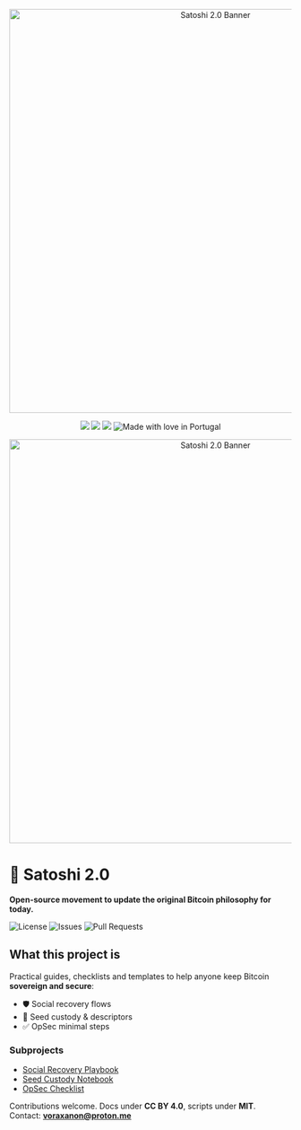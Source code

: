 ﻿<p align="center"><img src="banner.svg" alt="Satoshi 2.0 Banner" width="720"/></p>

<p align="center">
  <a href="https://github.com/voraxanon/satoshi-2-0/stargazers"><img src="https://img.shields.io/github/stars/voraxanon/=flat-square&color=yellow"/></a>
  <a href="https://github.com/voraxanon/satoshi-2-0/issues"><img src="https://img.shields.io/github/issues/voraxanon/=flat-square&color=orange"/></a>
  <a href="https://github.com/voraxanon/satoshi-2-0/blob/main/LICENSE"><img src="https://img.shields.io/github/license/voraxanon/=flat-square&color=blue"/></a>
  <img src="https://img.shields.io/badge/Made%20with%20%E2%9D%A4%EF%B8%8F-in%20Portugal-red?style=flat-square" alt="Made with love in Portugal"/>
</p>
<p align="center"><img src="banner.svg" alt="Satoshi 2.0 Banner" width="720"/></p>

# 🚀 Satoshi 2.0

**Open-source movement to update the original Bitcoin philosophy for today.**

![License](https://img.shields.io/github/license/voraxanon/=flat-square)
![Issues](https://img.shields.io/github/issues/voraxanon/=flat-square)
![Pull Requests](https://img.shields.io/github/issues-pr/voraxanon/=flat-square)

## What this project is
Practical guides, checklists and templates to help anyone keep Bitcoin **sovereign and secure**:
- 🛡️ Social recovery flows  
- 📓 Seed custody & descriptors  
- ✅ OpSec minimal steps  

### Subprojects
- [Social Recovery Playbook](https://github.com/voraxanon/social-recovery-playbook)  
- [Seed Custody Notebook](https://github.com/voraxanon/seed-custody-notebook)  
- [OpSec Checklist](https://github.com/voraxanon/opsec-checklist)  

Contributions welcome. Docs under **CC BY 4.0**, scripts under **MIT**.  
Contact: **voraxanon@proton.me**


